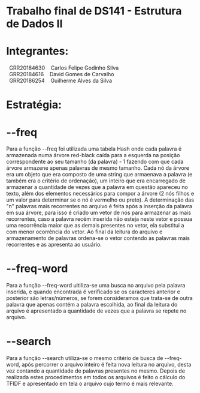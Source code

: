 # Trabalho final de DS141 - Estrutura de Dados II

# Integrantes:
   &nbsp;&nbsp;GRR20184630&nbsp;&nbsp;&nbsp;&nbsp;Carlos Felipe Godinho Silva<br />
   &nbsp;&nbsp;GRR20184616&nbsp;&nbsp;&nbsp;&nbsp;David Gomes de Carvalho<br />
   &nbsp;&nbsp;GRR20186254&nbsp;&nbsp;&nbsp;&nbsp;Guilherme Alves da Silva<br />

# Estratégia:

# --freq
   Para a função --freq foi utilizada uma tabela Hash onde cada palavra é armazenada numa árvore red-black caída para a esquerda
na posição correspondente ao seu tamanho (da palavra) - 1 fazendo com que cada árvore armazene apenas palavras de mesmo tamanho.
Cada nó da árvore era um objeto que era composto de uma string que armaenava a palavra (e também era o critério de ordenação),
um inteiro que era encarregado de armazenar a quantidade de vezes que a palavra em questão apareceu no texto, além dos elementos
necessários para compor a árvore (2 nós filhos e um valor para determinar se o nó é vermelho ou preto). A determinação das "n"
palavras mais recorrentes no arquivo é feita após a inserção da palavra em sua árvore, para isso é criado um vetor de nós para
armazenar as mais recorrentes, caso a palavra recém inserida não esteja neste vetor e possua uma recorrência maior que as demais
presentes no vetor, ela substitui a com menor ocorrência do vetor. Ao final da leitura do arquivo e armazenamento de palavras
ordena-se o vetor contendo as palavras mais recorrentes e as apresenta ao usuário.

# --freq-word
   Para a função --freq-word ultiliza-se uma busca no arquivo pela palavra inserida, e quando encontrada é verificado se os
caracteres anterior e posterior são letras/números, se forem consideramos que trata-se de outra palavra que apenas contém a
palavra escolhida, ao final da leitura do arquivo é apresentado a quantidade de vezes que a palavra se repete no arquivo.

# --search
  Para a função --search utiliza-se o mesmo critério de busca de --freq-word, após percorrer o arquivo inteiro é feita nova
leitura no arquivo, desta vez contando a quantidade de palavras presentes no mesmo. Depois de realizada estes procedimentos em
todos os arquivos é feito o cálculo do TFIDF e apresentado em tela o arquivo cujo termo é mais relevante.
